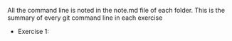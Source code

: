 All the command line is noted in the note.md file of each folder. 
This is the summary of every git command line in each exercise

- Exercise 1: